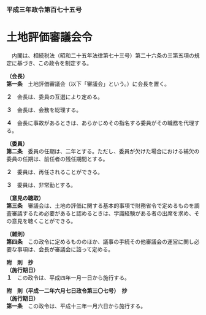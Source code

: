 ### 平成三年政令第百七十五号  
# 土地評価審議会令  
　内閣は、相続税法（昭和二十五年法律第七十三号）第二十六条の三第五項の規定に基づき、この政令を制定する。  
  
**（会長）**  
**第一条**　土地評価審議会（以下「審議会」という。）に会長を置く。  
  
**２**　会長は、委員の互選により定める。  
  
**３**　会長は、会務を総理する。  
  
**４**　会長に事故があるときは、あらかじめその指名する委員がその職務を代理する。  
  
**（委員）**  
**第二条**　委員の任期は、二年とする。ただし、委員が欠けた場合における補欠の委員の任期は、前任者の残任期間とする。  
  
**２**　委員は、再任されることができる。  
  
**３**　委員は、非常勤とする。  
  
**（意見の聴取）**  
**第三条**　審議会は、土地の評価に関する基本的事項で財務省令で定めるものを調査審議するため必要があると認めるときは、学識経験がある者の出席を求め、その意見を聴くことができる。  
  
**（雑則）**  
**第四条**　この政令に定めるもののほか、議事の手続その他審議会の運営に関し必要な事項は、会長が審議会に諮って定める。  
  
**附　則　抄**  
**（施行期日）**  
**１**　この政令は、平成四年一月一日から施行する。  
  
**附　則（平成一二年六月七日政令第三〇七号）　抄**  
**（施行期日）**  
**第一条**　この政令は、平成十三年一月六日から施行する。  
  
